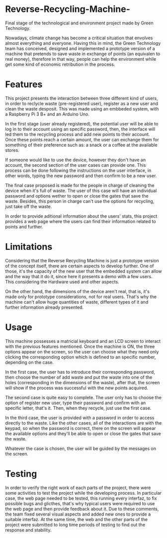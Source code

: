 # Reverse-Recycling-Machine-
Final stage of the technological and environment project made by Green Technology.   


Nowadays, climate change has become a critical situation that envolves almost everything and everyone. Having this in mind, the Green Technology team has conceived, designed and implemented a prototype version of a machine that pretends to save waste in exchange of points (an equivalen to real money), therefore in that way, people can help the environment while get some kind of economic retribution in the process.

# Features
This project presents the interaction between three different kind of users, in order to reclycle waste (pre-registered user), register as a new user and clean the waste desposit. This was made using an embbeded system, with a Raspberry Pi 3 B+ and an Arduino Uno. 

In the first stage (user already registered), the potential user will be able to log in to their account using an specific password, then, the interface will led them to the recycling process and add new points to their account. Once these points reach a certain amount, the user can exchange them for something of their preference such as: a snack or a coffee at the available stores. 

If someone would like to use the device, however they don't have an account, the second section of the user cases can provide one. This process can be done following the instructions on the user interface, in other words, typing the new password and then confirm to be a new user.

The final case proposed is made for the people in charge of cleaning the device when it's full of waste. The user of this case will have an individual password and options wether to open or close the gates that save the waste. Besides, this person in charge can't use the options for recycling, just take off the waste. 

In order to provide aditional information about the users' stats, this project provides a web page where the users can find their information related to points and further. 

# Limitations 

Considering that the Reverse Recycling Machine is just a prototype version of the concept itself, there are certain aspects to develop further. One of those, it's the capacity of the new user that the embedded system can allow and the way that it do it, since here it presents a demo with a few users. This considering the Hardware used and other aspects.

On the other hand, the dimensions of the device aren't real, that is, it's made only for prototype considerations, not for real users. That's why the machine can't allow huge quantities of waste, different types of it and further information already presented.

# Usage

This machine possesses a matricial keyboard and an LCD screen to interact with the previous features mentioned. Once the machine is ON, the three options appear on the screen, so the user can choose what they need only clicking the corresponding option which is defined to an specific number, depending on the case. 

In the first case, the user has to introduce their corresponding password, then choose the number of add waste and put the waste into one of the holes (corresponding in the dimensions of the waste), after that, the screen will show if the process was successful with the new points acquired.

The second case is quite easy to complete. The user only has to choose the option of register new user, type their password and confirm with an specific letter, that's it. Then, when they recycle, just use the first case.

In the third case, the user is provided with a password in order to access directly to the waste. Like the other cases, all of the interactions are with the keypad, so when the password is correct, there on the screen will appear the available options and they'll be able to open or close the gates that save the waste.

Whatever the case is chosen, the user will be guided by the messages on the screen.

# Testing
In order to verify the right work of each parts of the project, there were some activities to test the project while the developing process. In particular case, the web page needed to be tested, this running every interfaz, to fix possible bugs and glicthes, that's why typical users were required to use the web page and then provide feedback about it. Due to these comments, the team fixed several visual aspects and added new ones to provide a suitable interfaz. At the same time, the web and the other parts of the project were submitted to long time periods of testing to find out the response and stability. 
